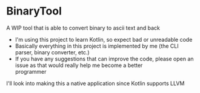 # BinaryTool
A WIP tool that is able to convert binary to ascii text and back

- I'm using this project to learn Kotlin, so expect bad or unreadable code
- Basically everything in this project is implemented by me (the CLI parser, binary converter, etc.)
- If you have any suggestions that can improve the code, please open an issue as that would really help me become a better <br> programmer

I'll look into making this a native application since Kotlin supports LLVM